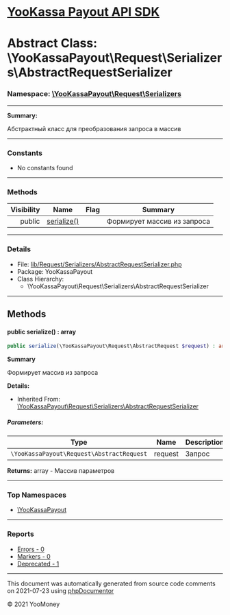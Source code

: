 # [YooKassa Payout API SDK](../home.md)

# Abstract Class: \YooKassaPayout\Request\Serializers\AbstractRequestSerializer
### Namespace: [\YooKassaPayout\Request\Serializers](../namespaces/yookassapayout-request-serializers.md)
---
**Summary:**

Абстрактный класс для преобразования запроса в массив

---
### Constants
* No constants found
---
### Methods
| Visibility | Name | Flag | Summary |
| ----------:| ---- | ---- | ------- |
| public | [serialize()](../classes/YooKassaPayout-Request-Serializers-AbstractRequestSerializer.md#method_serialize) |  | Формирует массив из запроса |
---
### Details
* File: [lib/Request/Serializers/AbstractRequestSerializer.php](../../lib/Request/Serializers/AbstractRequestSerializer.php)
* Package: YooKassaPayout
* Class Hierarchy:
  * \YooKassaPayout\Request\Serializers\AbstractRequestSerializer

---
## Methods
<a name="method_serialize" class="anchor"></a>
#### public serialize() : array

```php
public serialize(\YooKassaPayout\Request\AbstractRequest $request) : array
```

**Summary**

Формирует массив из запроса

**Details:**
* Inherited From: [\YooKassaPayout\Request\Serializers\AbstractRequestSerializer](../classes/YooKassaPayout-Request-Serializers-AbstractRequestSerializer.md)
##### Parameters:
| Type | Name | Description |
| ---- | ---- | ----------- |
| <code lang="php">\YooKassaPayout\Request\AbstractRequest</code> | request  | Запрос |

**Returns:** array - Массив параметров



---

### Top Namespaces

* [\YooKassaPayout](../namespaces/yookassapayout.md)

---

### Reports
* [Errors - 0](../reports/errors.md)
* [Markers - 0](../reports/markers.md)
* [Deprecated - 1](../reports/deprecated.md)

---

This document was automatically generated from source code comments on 2021-07-23 using [phpDocumentor](http://www.phpdoc.org/)

&copy; 2021 YooMoney